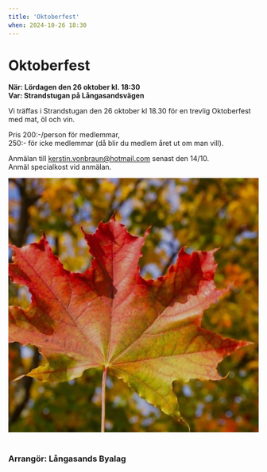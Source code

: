 ```yaml
---
title: 'Oktoberfest'
when: 2024-10-26 18:30
---
```

# Oktoberfest

<strong>När: Lördagen den 26 oktober kl. 18:30</strong><br>
<strong>Var: Strandstugan på Långasandsvägen</strong>

Vi träffas i Strandstugan den 26 oktober kl 18.30 för en trevlig Oktoberfest med mat, öl och vin.

Pris 200:-/person för medlemmar,  
250:- för icke medlemmar (då blir du medlem året ut om man vill).

Anmälan till kerstin.vonbraun@hotmail.com senast den
14/10.  
Anmäl specialkost vid anmälan.

<div class="full-width center">
    <img class="full-width px-1" src="/assets/images/oktoberfest.jpg"/>
</div>

<br>

### Arrangör: Långasands Byalag
